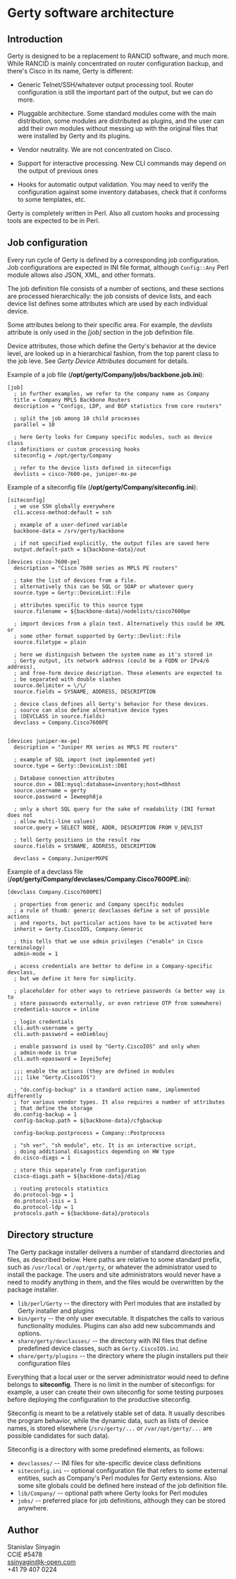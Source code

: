 Gerty software architecture
===========================

Introduction
------------

Gerty is designed to be a replacement to RANCID software, and much more.
While RANCID is mainly concentrated on router configuration backup, and
there's Cisco in its name, Gerty is different:

*   Generic Telnet/SSH/whatever output processing tool.
    Router configuration is still the important part of the output, but
    we can do more.

*   Pluggable architecture.
    Some standard modules come with the main
    distribution, some modules are distributed as plugins, and the user
    can add their own modules without messing up with the original files
    that were installed by Gerty and its plugins.

*   Vendor neutrality.
    We are not concentrated on Cisco.

*   Support for interactive processing.
    New CLI commands may depend on the output of previous ones

*   Hooks for automatic output validation.
    You may need to verify the configuration against some
    inventory databases, check that it conforms to some templates, etc.

Gerty is completely written in Perl. Also all custom hooks and
processing tools are expected to be in Perl.


Job configuration
-----------------

Every run cycle of Gerty is defined by a corresponding job configuration.
Job configurations are expected in INI file format, although `Config::Any`
Perl module allows also JSON, XML, and other formats.

The job definition file consists of a number of sections, and these sections
are processed hierarchically: the job consists of device lists, and each
device list defines some attributes which are used by each individual device.

Some attributes belong to their specific area. For example, the *devlists* 
attribute is only used in the *[job]* section in the job definition file.

Device attributes, those which define the Gerty's behavior at the device 
level, are looked up in a hierarchical fashion, from the top parent class to 
the job leve. See *Gerty Device Attributes* document for details.

Example of a job file (**/opt/gerty/Company/jobs/backbone.job.ini**):

    [job]
      ; in further examples, we refer to the company name as Company
      title = Company MPLS Backbone Routers
      description = "Configs, LDP, and BGP statistics from core routers"

      ; split the job among 10 child processes
      parallel = 10

      ; here Gerty looks for Company specific modules, such as device class
      ; definitions or custom processing hooks
      siteconfig = /opt/gerty/Company
      
      ; refer to the device lists defined in siteconfigs
      devlists = cisco-7600-pe, juniper-mx-pe
      
Example of a siteconfig file (**/opt/gerty/Company/siteconfig.ini**):
    
    [siteconfig]
      ; we use SSH globally everywhere
      cli.access-method:default = ssh

      ; example of a user-defined variable
      backbone-data = /srv/gerty/backbone

      ; if not specified explicitly, the output files are saved here
      output.default-path = ${backbone-data}/out

    [devices cisco-7600-pe]
      description = "Cisco 7600 series as MPLS PE routers"

      ; take the list of devices from a file.
      ; alternatively this can be SQL or SOAP or whatever query
      source.type = Gerty::DeviceList::File

      ; attributes specific to this source type
      source.filename = ${backbone-data}/nodelists/cisco7600pe

      ; import devices from a plain text. Alternatively this could be XML or
      ; some other format supported by Gerty::Devlist::File
      source.filetype = plain

      ; here we distinguish between the system name as it's stored in
      ; Gerty output, its network address (could be a FQDN or IPv4/6 address),
      ; and free-form device description. These elements are expected to
      ; be separated with double slashes
      source.delimiter = \/\/
      source.fields = SYSNAME, ADDRESS, DESCRIPTION

      ; device class defines all Gerty's behavior for these devices.
      ; source can also define alternative device types
      ; (DEVCLASS in source.fields)
      devclass = Company.Cisco7600PE


    [devices juniper-mx-pe]
      description = "Juniper MX series as MPLS PE routers"

      ; example of SQL import (not implemented yet)
      source.type = Gerty::DeviceList::DBI

      ; Database connection attributes
      source.dsn = DBI:mysql:database=inventory;host=dbhost
      source.username = gerty
      source.password = Ieweeph8ja

      ; only a short SQL query for the sake of readability (INI format does not
      ; allow multi-line values)
      source.query = SELECT NODE, ADDR, DESCRIPTION FROM V_DEVLIST

      ; tell Gerty positions in the result row
      source.fields = SYSNAME, ADDRESS, DESCRIPTION

      devclass = Company.JuniperMXPE

Example of a devclass file 
(**/opt/gerty/Company/devclases/Company.Cisco7600PE.ini**):

    [devclass Company.Cisco7600PE]

      ; properties from generic and Company specific modules
      ; a rule of thumb: generic devclasses define a set of possible actions 
      ; and reports, but particular actions have to be activated here
      inherit = Gerty.CiscoIOS, Company.Generic

      ; this tells that we use admin privileges ("enable" in Cisco terminology)
      admin-mode = 1

      ; access credentials are better to define in a Company-specific devclass,
      ; but we define it here for simplicity.

      ; placeholder for other ways to retrieve passwords (a better way is to
      ; store passwords externally, or even retrieve OTP from somewhere)
      credentials-source = inline

      ; login credentials
      cli.auth-username = gerty
      cli.auth-password = eeDie6louj

      ; enable password is used by "Gerty.CiscoIOS" and only when 
      ; admin-mode is true
      cli.auth-epassword = Ieyei5ofej

      ;;; enable the actions (they are defined in modules 
      ;;; like "Gerty.CiscoIOS")

      ; "do.config-backup" is a standard action name, implemented differently
      ; for various vendor types. It also requires a number of attributes
      ; that define the storage
      do.config-backup = 1
      config-backup.path = ${backbone-data}/cfgbackup

      config-backup.postprocess = Company::Postprocess

      ; "sh ver", "sh module", etc. It is an interactive script,
      ; doing additional disagostics depending on HW type
      do.cisco-diags = 1

      ; store this separately from configuration
      cisco-diags.path = ${backbone-data}/diag

      ; routing protocols statistics
      do.protocol-bgp = 1
      do.protocol-isis = 1
      do.protocol-ldp = 1
      protocols.path = ${backbone-data}/protocols


Directory structure
-------------------

The Gerty package installer delivers a number of standarrd directories and
files, as described below. Here paths are relative to some standard prefix,
such as `/usr/local` or `/opt/gerty`, or whatever the administrator used to 
install the package.
The users and site administrators would never have a need to modify
anything in them, and the files would be overwritten by the package installer.


*   `lib/perl/Gerty` -- the directory with Perl modules that are installed
    by Gerty installer and plugins
*   `bin/gerty` -- the only user executable. It dispatches the calls to
    various functionality modules. Plugins can also add new subcommands and
    options.
*   `share/gerty/devclasses/` -- the directory with INI files that define
    predefined device classes, such as `Gerty.CiscoIOS.ini`
*   `share/gerty/plugins` -- the directory where the plugin installers put 
    their configuration files


Everything that a local user or the server administrator would need to define
belongs to **siteconfig**. There is no limit in the number of siteconfigs:
for example, a user can create their own siteconfig for some testing purposes
before deploying the configuration to the productive siteconfig.

Siteconfig is meant to be a relatively stable set of data. It usually
describes the program behavior, while the dynamic data, such as lists of
device names, is stored elsewhere (`/srv/gerty/...` or `/var/opt/gerty/...`
are possible candidates for such data).

Siteconfig is a directory with some predefined elements, as follows:

*   `devclasses/` -- INI files for site-specific device class definitions
*   `siteconfig.ini` -- optional configuration file that refers to
    some external entities, such as Company's Perl modules for
    Gerty extensions. Also some site globals could be defined here instead of
    the job definition file.
*   `lib/Company/` -- optional path where Gerty looks for Perl modules
*   `jobs/` -- preferred place for job definitions, although they can be 
    stored anywhere.


Author
------

Stanislav Sinyagin  
CCIE #5478  
ssinyagin@k-open.com  
+41 79 407 0224  



